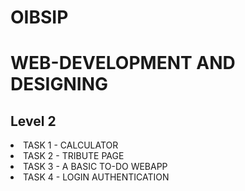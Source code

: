 # OIBSIP
<h1>WEB-DEVELOPMENT AND DESIGNING </h1>

<h2>Level 2 </h2>
<li>TASK 1 - CALCULATOR </li>
<li>TASK 2 - TRIBUTE PAGE</li>
<li>TASK 3 - A BASIC TO-DO WEBAPP</li>
<li>TASK 4 - LOGIN AUTHENTICATION</li>